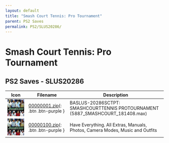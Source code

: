 ```yaml
---
layout: default
title: "Smash Court Tennis: Pro Tournament"
parent: PS2 Saves
permalink: PS2/SLUS20286/
---
```

# Smash Court Tennis: Pro Tournament

## PS2 Saves - SLUS20286

| Icon | Filename | Description |
|------|----------|-------------|
| ![Smash Court Tennis: Pro Tournament](icon0.png) | [00000001.zip](00000001.zip){: .btn .btn-purple } | BASLUS-20286SCTPT: SMASHCOURTTENNIS PROTOURNAMENT (5887_SMASHCOURT_181408.max) |
| ![Smash Court Tennis: Pro Tournament](icon0.png) | [00000100.zip](00000100.zip){: .btn .btn-purple } | Have Everything. All Extras, Manuals, Photos, Camera Modes, Music and Outfits |

